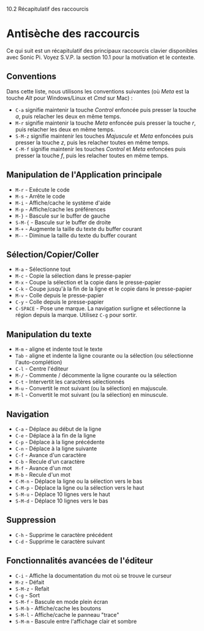 10.2 Récapitulatif des raccourcis

# Antisèche des raccourcis

Ce qui suit est un récapitulatif des principaux raccourcis clavier 
disponibles avec Sonic Pi. Voyez S.V.P. la section 10.1 pour la 
motivation et le contexte.

## Conventions

Dans cette liste, nous utilisons les conventions suivantes (où *Meta* 
est la touche *Alt* pour Windows/Linux et *Cmd* sur Mac) :

* `C-a` signifie maintenir la touche *Control* enfoncée puis presser la touche *a*, puis relacher les deux en même temps. 
* `M-r` signifie maintenir la touche *Meta* enfoncée puis presser la touche *r*, puis relacher les deux en même temps.
* `S-M-z` signifie maintenir les touches *Majuscule* et *Meta* enfoncées puis presser la touche *z*, puis les relacher toutes en même temps.
* `C-M-f` signifie maintenir les touches *Control* et *Meta* enfoncées puis presser la touche *f*, puis les relacher toutes en même temps.


## Manipulation de l'Application principale

* `M-r` - Exécute le code
* `M-s` - Arrête le code
* `M-i` - Affiche/cache le système d'aide
* `M-p` - Affiche/cache les préférences
* `M-}` - Bascule sur le buffer de gauche
* `S-M-{` - Bascule sur le buffer de droite
* `M-+` - Augmente la taille du texte du buffer courant
* `M--` - Diminue la taille du texte du buffer courant


## Sélection/Copier/Coller

* `M-a`     - Sélectionne tout
* `M-c`     - Copie la sélection dans le presse-papier
* `M-x`     - Coupe la sélection et la copie dans le presse-papier
* `C-k`     - Coupe jusqu'à la fin de la ligne et le copie dans le presse-papier
* `M-v`     - Colle depuis le presse-papier
* `C-y`     - Colle depuis le presse-papier
* `C-SPACE` - Pose une marque. La navigation surligne et sélectionne la région depuis la marque.
              Utilisez `C-g` pour sortir.


## Manipulation du texte

* `M-m` - aligne et indente tout le texte
* `Tab` - aligne et indente la ligne courante ou la sélection (ou sélectionne l'auto-complétion)
* `C-l` - Centre l'éditeur
* `M-/` - Commente / décommente la ligne courante ou la sélection
* `C-t` - Intervertit les caractères sélectionnés 
* `M-u` - Convertit le mot suivant (ou la sélection) en majuscule.  
* `M-l` - Convertit le mot suivant (ou la sélection) en minuscule.


## Navigation

* `C-a`   - Déplace au début de la ligne
* `C-e`   - Déplace à la fin de la ligne
* `C-p`   - Déplace à la ligne précédente
* `C-n`   - Déplace à la ligne suivante
* `C-f`   - Avance d'un caractère
* `C-b`   - Recule d'un caractère
* `M-f`   - Avance d'un mot
* `M-b`   - Recule d'un mot
* `C-M-n` - Déplace la ligne ou la sélection vers le bas
* `C-M-p` - Déplace la ligne ou la sélection vers le haut
* `S-M-u` - Déplace 10 lignes vers le haut
* `S-M-d` - Déplace 10 lignes vers le bas


## Suppression 

* `C-h` - Supprime le caractère précédent
* `C-d` - Supprime le caractère suivant


## Fonctionnalités avancées de l'éditeur

* `C-i`   - Affiche la documentation du mot où se trouve le curseur
* `M-z`   - Défait
* `S-M-z` - Refait
* `C-g`   - Sort
* `S-M-f` - Bascule en mode plein écran
* `S-M-b` - Affiche/cache les boutons
* `S-M-l` - Affiche/cache le panneau "trace"
* `S-M-m` - Bascule entre l'affichage clair et sombre


